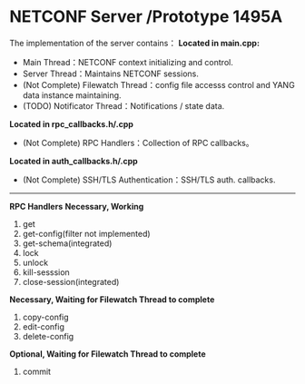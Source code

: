 # NETCONF Server /Prototype 1495A
  
The implementation of the server contains：
**Located in main.cpp:**
 - Main Thread：NETCONF context initializing and control.
 - Server Thread：Maintains NETCONF sessions.
 - (Not Complete) Filewatch Thread：config file accesss control and YANG data instance maintaining.
 - (TODO) Notificator Thread：Notifications / state data.

**Located in rpc_callbacks.h/.cpp**
 - (Not Complete) RPC Handlers：Collection of RPC callbacks。

**Located in auth_callbacks.h/.cpp**
 - (Not Complete) SSH/TLS Authentication：SSH/TLS auth. callbacks.
---------
**RPC Handlers**
 **Necessary, Working**
 1. get
 2. get-config(filter not implemented)
 3. get-schema(integrated)
 4. lock
 5. unlock
 6. kill-sesssion
 7. close-session(integrated)
 
 **Necessary, Waiting for Filewatch Thread to complete**
 1. copy-config
 2. edit-config
 3. delete-config
 
 **Optional, Waiting for Filewatch Thread to complete**
 1. commit
